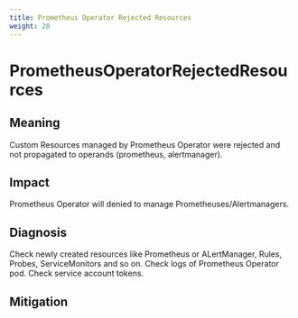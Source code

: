 ```yaml
---
title: Prometheus Operator Rejected Resources
weight: 20
---
```


# PrometheusOperatorRejectedResources

## Meaning

Custom Resources managed by Prometheus Operator were rejected and not propagated to operands (prometheus, alertmanager).

## Impact

Prometheus Operator will denied to manage Prometheuses/Alertmanagers.

## Diagnosis

Check newly created resources like Prometheus or ALertManager, Rules, Probes, ServiceMonitors and so on.
Check logs of Prometheus Operator pod.
Check service account tokens.

## Mitigation
